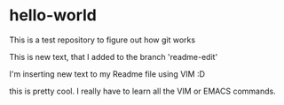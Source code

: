 # hello-world
This is a test repository to figure out how git works

This is new text, that I added to the branch 'readme-edit'

I'm inserting new text to my Readme file using VIM :D

this is pretty cool. I really have to learn all the VIM or EMACS commands.
